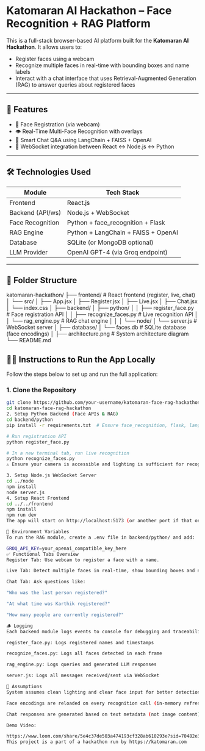 # Katomaran AI Hackathon – Face Recognition + RAG Platform

This is a full-stack browser-based AI platform built for the **Katomaran AI Hackathon**. It allows users to:
- Register faces using a webcam
- Recognize multiple faces in real-time with bounding boxes and name labels
- Interact with a chat interface that uses Retrieval-Augmented Generation (RAG) to answer queries about registered faces

---

## 🚀 Features

- 👤 Face Registration (via webcam)
- 👁️ Real-Time Multi-Face Recognition with overlays
- 🧠 Smart Chat Q&A using LangChain + FAISS + OpenAI
- 🔗 WebSocket integration between React ↔ Node.js ↔ Python

---

## 🛠️ Technologies Used

| Module             | Tech Stack                           |
|--------------------|---------------------------------------|
| Frontend           | React.js                             |
| Backend (API/ws)   | Node.js + WebSocket                  |
| Face Recognition   | Python + face_recognition + Flask    |
| RAG Engine         | Python + LangChain + FAISS + OpenAI  |
| Database           | SQLite (or MongoDB optional)         |
| LLM Provider       | OpenAI GPT-4 (via Groq endpoint)     |

---

## 📁 Folder Structure

katomaran-hackathon/
├── frontend/ # React frontend (register, live, chat)
│ └── src/
│ ├── App.jsx
│ ├── Register.jsx
│ ├── Live.jsx
│ ├── Chat.jsx
│ └── index.css
│
├── backend/
│ ├── python/
│ │ ├── register_face.py # Face registration API
│ │ ├── recognize_faces.py # Live recognition API
│ │ └── rag_engine.py # RAG chat engine
│ │
│ └── node/
│ └── server.js # WebSocket server
│
├── database/
│ └── faces.db # SQLite database (face encodings)
│
├── architecture.png # System architecture diagram
└── README.md


## 🧑‍💻 Instructions to Run the App Locally

Follow the steps below to set up and run the full application:

### 1. Clone the Repository

```bash
git clone https://github.com/your-username/katomaran-face-rag-hackathon.git
cd katomaran-face-rag-hackathon
2. Setup Python Backend (Face APIs & RAG)
cd backend/python
pip install -r requirements.txt  # Ensure face_recognition, flask, langchain, faiss, etc.

# Run registration API
python register_face.py

# In a new terminal tab, run live recognition
python recognize_faces.py
⚠️ Ensure your camera is accessible and lighting is sufficient for recognition to work well.

3. Setup Node.js WebSocket Server
cd ../node
npm install
node server.js
4. Setup React Frontend
cd ../../frontend
npm install
npm run dev
The app will start on http://localhost:5173 (or another port if that one is taken)

🔐 Environment Variables
To run the RAG module, create a .env file in backend/python/ and add:

GROQ_API_KEY=your_openai_compatible_key_here
✅ Functional Tabs Overview
Register Tab: Use webcam to register a face with a name.

Live Tab: Detect multiple faces in real-time, show bounding boxes and names.

Chat Tab: Ask questions like:

"Who was the last person registered?"

"At what time was Karthik registered?"

"How many people are currently registered?"

🪵 Logging
Each backend module logs events to console for debugging and traceability:

register_face.py: Logs registered names and timestamps

recognize_faces.py: Logs all faces detected in each frame

rag_engine.py: Logs queries and generated LLM responses

server.js: Logs all messages received/sent via WebSocket

📌 Assumptions
System assumes clean lighting and clear face input for better detection

Face encodings are reloaded on every recognition call (in-memory refresh)

Chat responses are generated based on text metadata (not image content)

Demo Video:

https://www.loom.com/share/5e4c37de503a474193cf328ab610293e?sid=70482e3e-293e-4c1a-a1e1-18ee0801bdba
This project is a part of a hackathon run by https://katomaran.com
